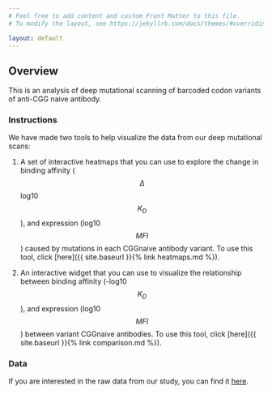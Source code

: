 ```yaml
---
# Feel free to add content and custom Front Matter to this file.
# To modify the layout, see https://jekyllrb.com/docs/themes/#overriding-theme-defaults

layout: default
---
```


## Overview 

This is an analysis of deep mutational scanning of barcoded codon variants of anti-CGG naive antibody. 

### Instructions 

We have made two tools to help visualize the data from our deep mutational scans:

1. A set of interactive heatmaps that you can use to explore the change in binding affinity ($$\Delta$$log10 $$K_D$$), and expression (log10 $$MFI$$) caused by mutations in each CGGnaive antibody variant. To use this tool, click [here]({{ site.baseurl }}{% link heatmaps.md %}).

2. An interactive widget that you can use to visualize the relationship between binding affinity (-log10 $$K_D$$), and expression (log10 $$MFI$$) between variant CGGnaive antibodies. To use this tool, click [here]({{ site.baseurl }}{% link comparison.md %}).  

### Data

If you are interested in the raw data from our study, you can find it [here](https://github.com/jbloomlab/Ab-CGGnaive_DMS#deep-mutational-scanning-of-the-cggnaive-scfv). 

